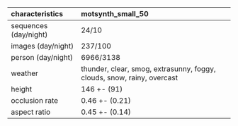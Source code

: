 | characteristics       | motsynth_small_50                                                      |
|:----------------------|:-----------------------------------------------------------------------|
| sequences (day/night) | 24/10                                                                  |
| images (day/night)    | 237/100                                                                |
| person (day/night)    | 6966/3138                                                              |
| weather               | thunder, clear, smog, extrasunny, foggy, clouds, snow, rainy, overcast |
| height                | 146 +- (91)                                                            |
| occlusion rate        | 0.46 +- (0.21)                                                         |
| aspect ratio          | 0.45 +- (0.14)                                                         |